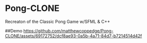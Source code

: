 # Pong-CLONE
Recreaton of the Classic Pong Game w/SFML &amp; C++ 

##Demo
https://github.com/matthewcoppedge/Pong-CLONE/assets/69172752/dcf8ae93-0a5b-4a71-84d7-b7214514d42f
